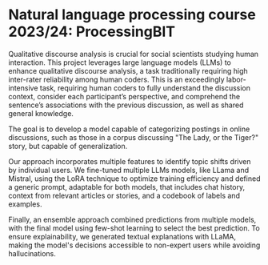# Natural language processing course 2023/24: ProcessingBIT

Qualitative discourse analysis is crucial for social scientists studying human interaction. This project leverages large language models (LLMs) to enhance qualitative discourse analysis, a task traditionally requiring high inter-rater reliability among human coders.  This is an exceedingly labor-intensive task, requiring human coders to fully understand the discussion context, consider each participant’s perspective, and comprehend the sentence’s associations with the previous discussion, as well as shared general knowledge. 

The goal is to develop a model capable of categorizing postings in online discussions, such as those in a corpus discussing "The Lady, or the Tiger?" story, but capable of generalization.

Our approach incorporates multiple features to identify topic shifts driven by individual users. We fine-tuned multiple LLMs models, like LLama and Mistral, using the LoRA technique to optimize training efficiency and defined a generic prompt, adaptable for both models, that includes chat history, context from relevant articles or stories, and a codebook of labels and examples.

Finally, an ensemble approach combined predictions from multiple models, with the final model using few-shot learning to select the best prediction. To ensure explainability, we generated textual explanations with LLaMA, making the model's decisions accessible to non-expert users while avoiding hallucinations.
